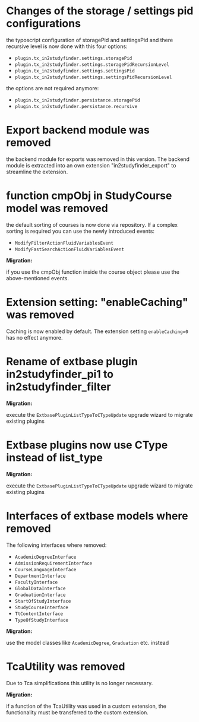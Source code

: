 # Changes of the storage / settings pid configurations

the typoscript configuration of storagePid and settingsPid and there recursive level is now done
with this four options:

* `plugin.tx_in2studyfinder.settings.storagePid`
* `plugin.tx_in2studyfinder.settings.storagePidRecursionLevel`
* `plugin.tx_in2studyfinder.settings.settingsPid`
* `plugin.tx_in2studyfinder.settings.settingsPidRecursionLevel`

the options are not required anymore:

* `plugin.tx_in2studyfinder.persistance.storagePid`
* `plugin.tx_in2studyfinder.persistance.recursive`

# Export backend module was removed

the backend module for exports was removed in this version.
The backend module is extracted into an own extension "in2studyfinder_export" to streamline the extension.

# function cmpObj in StudyCourse model was removed

the default sorting of courses is now done via repository.
If a complex sorting is required you can use the newly introduced events:

* `ModifyFilterActionFluidVariablesEvent`
* `ModifyFastSearchActionFluidVariablesEvent`

**Migration:**

if you use the cmpObj function inside the course object please use the above-mentioned events.

# Extension setting: "enableCaching" was removed

Caching is now enabled by default. The extension setting `enableCaching=0` has no effect anymore.

# Rename of extbase plugin in2studyfinder_pi1 to in2studyfinder_filter

**Migration:**

execute the `ExtbasePluginListTypeToCTypeUpdate` upgrade wizard to migrate existing plugins

# Extbase plugins now use CType instead of list_type

**Migration:**

execute the `ExtbasePluginListTypeToCTypeUpdate` upgrade wizard to migrate existing plugins

# Interfaces of extbase models where removed

The following interfaces where removed:

* `AcademicDegreeInterface`
* `AdmissionRequirementInterface`
* `CourseLanguageInterface`
* `DepartmentInterface`
* `FacultyInterface`
* `GlobalDataInterface`
* `GraduationInterface`
* `StartOfStudyInterface`
* `StudyCourseInterface`
* `TtContentInterface`
* `TypeOfStudyInterface`

**Migration:**

use the model classes like `AcademicDegree`, `Graduation` etc. instead

# TcaUtility was removed

Due to Tca simplifications this utility is no longer necessary.

**Migration:**

if a function of the TcaUtility was used in a custom extension, the functionality must be transferred to the custom extension.
